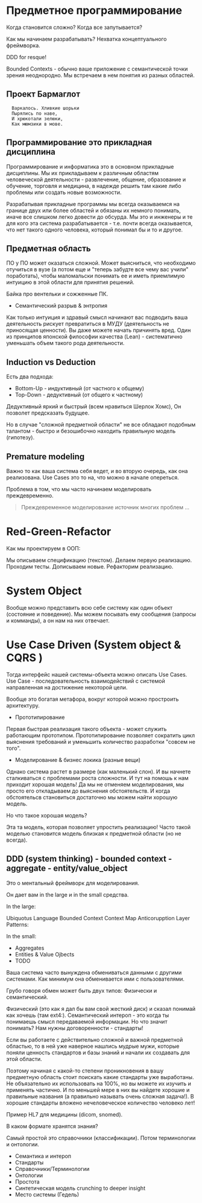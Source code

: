Предметное программирование
===================

Когда становится сложно?
Когда все запутывается?

Как мы начинаем разрабатывать?
Нехватка концептуального фреймворка.

DDD for resque!


Bounded Contexts - обычно ваше приложение с
семантической точки зрения неоднородно.
Мы встречаем в нем понятия из разных областей.

## Проект Бармаглот

```
  Варкалось. Хливкие шорьки
  Пырялись по наве,
  И хрюкотали зелюки,
  Как мюмзики в мове.
```

##  Программирование это прикладная дисциплина

Программирование  и информатика это в основном прикладные дисциплины.
Мы их прикладываем к различным областям человеческой деятельности -
развлечение, общение, образование и обучение, торговля и медицина, в надежде
решить там какие либо проблемы или создать новые возможности.

Разрабатывая прикладные программы мы всегда оказываемся на границе двух или более областей
и обязаны их немного понимать, иначе все слишком легко довести до обсурда.
Мы это и инженеры и те для кого эта система разрабатывается - т.е. почти всегда оказывается,
что нет такого одного человека, который понимал бы и то и другое.

##  Предметная область

ПО у ПО может оказаться сложной. Может выясниться, что необходимо отучиться в вузе
(а потом еще и "теперь забудте все чему вас учили" поработать),
чтобы маломальски понимать ее и иметь приемлимую интуицию в этой области для принятия решений.

Байка про вентельки и сожженные ПК.

*  Семантический разрыв & энтропия

Как только интуиция и здравый смысл начинают вас подводить
ваша деятельность рискует превратиться в МУДУ (деятельность не приносящая ценности).
Вы даже можете начать причинять вред.
Один из принципов японской философии качества (Lean) - систематично уменьшать объем
такого рода деятельности.

## Induction vs Deduction

Есть два подхода:

* Bottom-Up - индуктивный (от частного к общему)
* Top-Down - дедуктивный (от общего к частному)

Дедуктивный яркий и быстрый (всем нравиться Шерлок Хомс),
Он позволет предсказать будущее.

Но в случае "сложной предметной области" не все обладают
подобным талантом - быстро и безошибочно находить правильную
модель (гипотезу).

## Premature modeling

Важно то как ваша система себя ведет, и во вторую очередь,
как она реализована. Use Cases это то на, что можно в начале опереться.

Проблема в том, что мы часто начинаем моделировать преждевременно.

> Преждевременное моделирование источник многих проблем ...

# Red-Green-Refactor


Как мы проектируем в ООП:

Мы описываем спецификацию (текстом).
Делаем первую реализацию.
Проходим тесты.
Дописываем новые.
Рефакторим реализацию.

# System Object

Вообще можно представить всю себе систему как один объект
(состояние и поведение).
Мы можем посывать ему сообщения (запросы и комманды), а
он нам на них отвечает.

# Use Case Driven (System object & CQRS )

Тогда интерфейс нашей системы-объекта можно описать Use Cases.
Use Case - последовательность взаимодействий с системой направленная
на достижение некоторой цели.

Вообще это богатая метафора, вокруг которой можно простроить архитектуру.

*  Прототипирование

Первая быстрая реализация такого объекта - может служить
работающим прототипом. Прототипирование позволяет сократить
цикл выяснения требований и уменьшить количество разработки "совсем не того".

*  Моделирование & бизнес локика (разные вещи)

Однако система растет в размере (как маленький слон).
И вы начнете сталкиваться с проблемами роста сложности.
И тут на помошь к нам приходит хорошая модель! Да мы не отменяем
моделирования, мы просто его откладываем до выяснения обстоятельств.
И когда обстоятельсв становиться достаточно мы можем найти хорошую
модель.

Но что такое хорошая модель?

Эта та модель, которая позволяет упростить реализацию! Часто такой
моделью становится модель близкая к предметной области (но не всегда).

##  DDD (system thinking) - bounded context - aggregate - entity/value_object

Это о ментальный фреймворк для моделирования.

Он дает вам in the large и in the small средства.

In the large:

Ubiquotus Language
Bounded Context
Context Map
Anticorupption Layer
Patterns:

In the small:

* Aggregates
* Entities & Value Ojbects
* TODO


Ваша система часто вынуждена обмениваться данными с другими системами.
Как минимум она обменивается ими с пользователями.

Грубо говоря обмен может быть двух типов:
Физически и семантический.

Физический (это как я дал бы вам свой жесткий диск) и сказал понимай как хочешь (там ext4:).
Семантический интероп - это когда ты понимаешь смысл передаваемой информации.
Но что значит понимать?
Нам нужны договоренности - стандарты!

Если вы работаете с действительно сложной и важной предметной областью, то в ней
уже наверное нашлись мудрые мужи, которые поняли ценность стандартов и базы знаний и начали их создавать
для этой области.

Поэтому начиная с какой-то степени проникновения в вашу предметную область
стоит поискать какие стандарты уже выработаны. Не объязательно их использовать на 100%,
но вы можете их изучить и применять частично. И по меньшей мере в них вы найдете хорошие и правильные названия
(а правильно называть очень сложная задача!). В хорошие стандарты вложено нечеловеческое количество
человеко лет!

Пример HL7 для медицины (dicom, snomed).

В каком формате хранятся знания?

Самый простой это справочники (классификации).
Потом терминологии и онтологии.

*  Семантика и интероп
*  Стандарты
*  Справочники/Терминологии
*  Онтологии
*  Простота
*  Синтетическая модель crunching to deeper insight
*  Место системы (Гедель)


